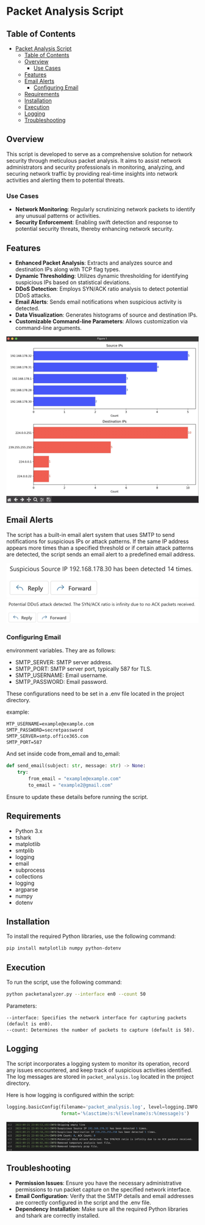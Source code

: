 # Packet Analysis Script

## Table of Contents

- [Packet Analysis Script](#packet-analysis-script)
  - [Table of Contents](#table-of-contents)
  - [Overview](#overview)
    - [Use Cases](#use-cases)
  - [Features](#features)
  - [Email Alerts](#email-alerts)
    - [Configuring Email](#configuring-email)
  - [Requirements](#requirements)
  - [Installation](#installation)
  - [Execution](#execution)
  - [Logging](#logging)
  - [Troubleshooting](#troubleshooting)

## Overview

This script is developed to serve as a comprehensive solution for network security through meticulous packet analysis. It aims to assist network administrators and security professionals in monitoring, analyzing, and securing network traffic by providing real-time insights into network activities and alerting them to potential threats.

### Use Cases

- **Network Monitoring**: Regularly scrutinizing network packets to identify any unusual patterns or activities.
- **Security Enforcement**: Enabling swift detection and response to potential security threats, thereby enhancing network security.

## Features

- **Enhanced Packet Analysis**: Extracts and analyzes source and destination IPs along with TCP flag types.
- **Dynamic Thresholding**: Utilizes dynamic thresholding for identifying suspicious IPs based on statistical deviations.
- **DDoS Detection**: Employs SYN/ACK ratio analysis to detect potential DDoS attacks.
- **Email Alerts**: Sends email notifications when suspicious activity is detected.
- **Data Visualization**: Generates histograms of source and destination IPs.
- **Customizable Command-line Parameters**: Allows customization via command-line arguments.

![Visualization](./images/figure1.jpg)

## Email Alerts

The script has a built-in email alert system that uses SMTP to send notifications for suspicious IPs or attack patterns. If the same IP address appears more times than a specified threshold or if certain attack patterns are detected, the script sends an email alert to a predefined email address.

![IP-alert](./images/email1.jpg)
![DDoS-alert](./images/email2.jpg)

### Configuring Email

environment variables. They are as follows:

- SMTP_SERVER: SMTP server address.
- SMTP_PORT: SMTP server port, typically 587 for TLS.
- SMTP_USERNAME: Email username.
- SMTP_PASSWORD: Email password.

These configurations need to be set in a .env file located in the project directory.

example:

    MTP_USERNAME=example@example.com
    SMTP_PASSWORD=secretpassword
    SMTP_SERVER=smtp.office365.com
    SMTP_PORT=587

And set inside code from_email and to_email:

```python
def send_email(subject: str, message: str) -> None:
    try:
        from_email = "example@example.com"
        to_email = "example2@gmail.com"
```

Ensure to update these details before running the script.

## Requirements

- Python 3.x
- tshark
- matplotlib
- smtplib
- logging
- email
- subprocess
- collections
- logging
- argparse
- numpy
- dotenv

## Installation

To install the required Python libraries, use the following command:

```bash
pip install matplotlib numpy python-dotenv
```

## Execution

To run the script, use the following command:

```bash
python packetanalyzer.py --interface en0 --count 50
```

Parameters:

    --interface: Specifies the network interface for capturing packets (default is en0).
    --count: Determines the number of packets to capture (default is 50).

## Logging

The script incorporates a logging system to monitor its operation, record any issues encountered, and keep track of suspicious activities identified. The log messages are stored in `packet_analysis.log` located in the project directory.

Here is how logging is configured within the script:

```python
logging.basicConfig(filename='packet_analysis.log', level=logging.INFO,
                    format='%(asctime)s:%(levelname)s:%(message)s')
```

![Logging](./images/log1.jpg)

## Troubleshooting

- **Permission Issues**: Ensure you have the necessary administrative permissions to run packet capture on the specified network interface.
- **Email Configuration**: Verify that the SMTP details and email addresses are correctly configured in the script and the .env file.
- **Dependency Installation**: Make sure all the required Python libraries and tshark are correctly installed.
